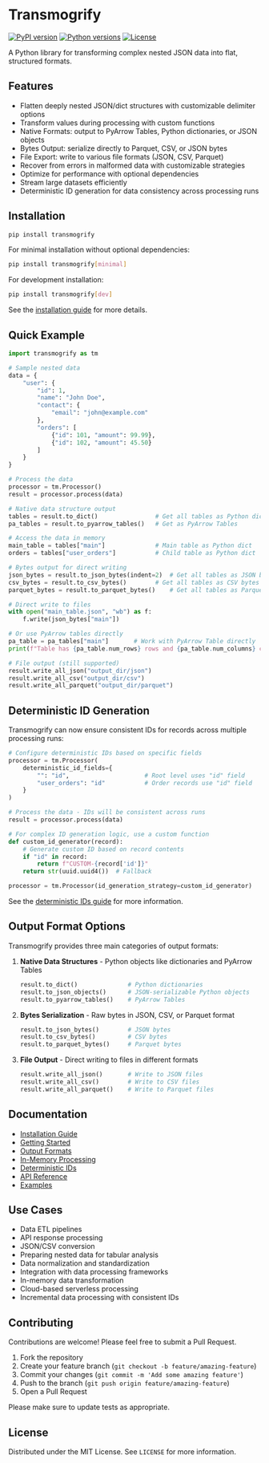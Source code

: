 # Transmogrify

[![PyPI version](https://img.shields.io/pypi/v/transmogrify.svg)](https://pypi.org/project/transmogrify/)
[![Python versions](https://img.shields.io/pypi/pyversions/transmogrify.svg)](https://pypi.org/project/transmogrify/)
[![License](https://img.shields.io/github/license/scottdraper8/transmogrify.svg)](https://github.com/scottdraper8/transmogrify/blob/main/LICENSE)

A Python library for transforming complex nested JSON data into flat, structured formats.

## Features

- Flatten deeply nested JSON/dict structures with customizable delimiter options
- Transform values during processing with custom functions
- Native Formats: output to PyArrow Tables, Python dictionaries, or JSON objects
- Bytes Output: serialize directly to Parquet, CSV, or JSON bytes
- File Export: write to various file formats (JSON, CSV, Parquet)
- Recover from errors in malformed data with customizable strategies
- Optimize for performance with optional dependencies
- Stream large datasets efficiently
- Deterministic ID generation for data consistency across processing runs

## Installation

```bash
pip install transmogrify
```

For minimal installation without optional dependencies:

```bash
pip install transmogrify[minimal]
```

For development installation:

```bash
pip install transmogrify[dev]
```

See the [installation guide](docs/installation.md) for more details.

## Quick Example

```python
import transmogrify as tm

# Sample nested data
data = {
    "user": {
        "id": 1,
        "name": "John Doe",
        "contact": {
            "email": "john@example.com"
        },
        "orders": [
            {"id": 101, "amount": 99.99},
            {"id": 102, "amount": 45.50}
        ]
    }
}

# Process the data
processor = tm.Processor()
result = processor.process(data)

# Native data structure output
tables = result.to_dict()                # Get all tables as Python dictionaries
pa_tables = result.to_pyarrow_tables()   # Get as PyArrow Tables

# Access the data in memory
main_table = tables["main"]              # Main table as Python dict
orders = tables["user_orders"]           # Child table as Python dict

# Bytes output for direct writing
json_bytes = result.to_json_bytes(indent=2)  # Get all tables as JSON bytes
csv_bytes = result.to_csv_bytes()        # Get all tables as CSV bytes
parquet_bytes = result.to_parquet_bytes()    # Get all tables as Parquet bytes

# Direct write to files
with open("main_table.json", "wb") as f:
    f.write(json_bytes["main"])

# Or use PyArrow tables directly
pa_table = pa_tables["main"]       # Work with PyArrow Table directly
print(f"Table has {pa_table.num_rows} rows and {pa_table.num_columns} columns")

# File output (still supported)
result.write_all_json("output_dir/json")
result.write_all_csv("output_dir/csv")
result.write_all_parquet("output_dir/parquet")
```

## Deterministic ID Generation

Transmogrify can now ensure consistent IDs for records across multiple processing runs:

```python
# Configure deterministic IDs based on specific fields
processor = tm.Processor(
    deterministic_id_fields={
        "": "id",                     # Root level uses "id" field
        "user_orders": "id"           # Order records use "id" field
    }
)

# Process the data - IDs will be consistent across runs
result = processor.process(data)

# For complex ID generation logic, use a custom function
def custom_id_generator(record):
    # Generate custom ID based on record contents
    if "id" in record:
        return f"CUSTOM-{record['id']}"
    return str(uuid.uuid4())  # Fallback

processor = tm.Processor(id_generation_strategy=custom_id_generator)
```

See the [deterministic IDs guide](docs/user/deterministic-ids.md) for more information.

## Output Format Options

Transmogrify provides three main categories of output formats:

1. **Native Data Structures** - Python objects like dictionaries and PyArrow Tables
   ```python
   result.to_dict()              # Python dictionaries
   result.to_json_objects()      # JSON-serializable Python objects
   result.to_pyarrow_tables()    # PyArrow Tables
   ```

2. **Bytes Serialization** - Raw bytes in JSON, CSV, or Parquet format
   ```python
   result.to_json_bytes()        # JSON bytes
   result.to_csv_bytes()         # CSV bytes
   result.to_parquet_bytes()     # Parquet bytes
   ```

3. **File Output** - Direct writing to files in different formats
   ```python
   result.write_all_json()       # Write to JSON files
   result.write_all_csv()        # Write to CSV files
   result.write_all_parquet()    # Write to Parquet files
   ```

## Documentation

- [Installation Guide](docs/installation.md)
- [Getting Started](docs/getting_started.md)
- [Output Formats](docs/user/output-formats.md)
- [In-Memory Processing](docs/user/in-memory-processing.md)
- [Deterministic IDs](docs/user/deterministic-ids.md)
- [API Reference](docs/api/index.md)
- [Examples](docs/examples/)

## Use Cases

- Data ETL pipelines
- API response processing
- JSON/CSV conversion
- Preparing nested data for tabular analysis
- Data normalization and standardization
- Integration with data processing frameworks
- In-memory data transformation
- Cloud-based serverless processing
- Incremental data processing with consistent IDs

## Contributing

Contributions are welcome! Please feel free to submit a Pull Request.

1. Fork the repository
2. Create your feature branch (`git checkout -b feature/amazing-feature`)
3. Commit your changes (`git commit -m 'Add some amazing feature'`)
4. Push to the branch (`git push origin feature/amazing-feature`)
5. Open a Pull Request

Please make sure to update tests as appropriate.

## License

Distributed under the MIT License. See `LICENSE` for more information.